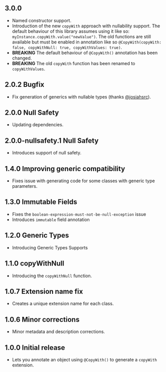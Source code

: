 ## 3.0.0
* Named constructor support.
* Introduction of the new `copyWith` approach with nullability support. The default behaviour of this library assumes using it like so: `myInstance.copyWith.value("newValue")`. The old functions are still available but must be enabled in annotation like so `@CopyWith(copyWith: false, copyWithNull: true, copyWithValues: true)`.
* **BREAKING** The default behaviour of `@CopyWith()` annotation has been changed.
* **BREAKING** The old `copyWith` function has been renamed to `copyWithValues`.

## 2.0.2 Bugfix
* Fix generation of generics with nullable types (thanks [@josiahsrc](https://github.com/josiahsrc)).

## 2.0.0 Null Safety
* Updating dependencies.

## 2.0.0-nullsafety.1 Null Safety
* Introduces support of null safety.

## 1.4.0 Improving generic compatibility
* Fixes issue with generating code for some classes with generic type parameters.

## 1.3.0 Immutable Fields
* Fixes the `boolean-expression-must-not-be-null-exception` issue
* Introduces `immutable` field annotation

## 1.2.0 Generic Types

* Introducing Generic Types Supports

## 1.1.0 copyWithNull

* Introducing the `copyWithNull` function.

## 1.0.7 Extension name fix

* Creates a unique extension name for each class.

## 1.0.6 Minor corrections

* Minor metadata and description corrections.

## 1.0.0 Initial release

* Lets you annotate an object using `@CopyWith()` to generate a `copyWith` extension.
